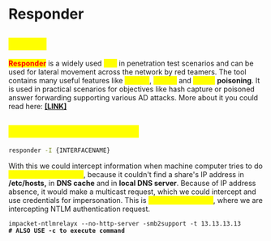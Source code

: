 # Responder

## <mark style="color:yellow;">ABOUT</mark>

<mark style="color:red;">**Responder**</mark> is a widely used <mark style="color:yellow;">**tool**</mark> in penetration test scenarios and can be used for lateral movement across the network by red teamers. The tool contains many useful features like <mark style="color:yellow;">**LLMNR**</mark>, <mark style="color:yellow;">**NT-NS**</mark> and <mark style="color:yellow;">**MDNS**</mark> **poisoning**. It is used in practical scenarios for objectives like hash capture or poisoned answer forwarding supporting various AD attacks. More about it you could read here: [**\[LINK\]**](https://www.hackingarticles.in/a-detailed-guide-on-responder-llmnr-poisoning/)

## <mark style="color:yellow;">**Set up a fake SMB Server**</mark>

```bash
responder -I {INTERFACENAME}
```

With this we could intercept information when machine computer tries to do <mark style="color:yellow;">**Name Resolution (PR)**</mark>, because it couldn't find a share's IP address in **/etc/hosts,** in **DNS cache** and in **local DNS server**. Because of IP address absence, it would make a multicast request, which we could intercept and use credentials for impersonation. This is <mark style="color:yellow;">**NTLM Relay attack**</mark>, where we are intercepting NTLM authentication request.

<pre class="language-bash"><code class="lang-bash">impacket-ntlmrelayx --no-http-server -smb2support -t 13.13.13.13
<strong># ALSO USE -c to execute command
</strong></code></pre>
